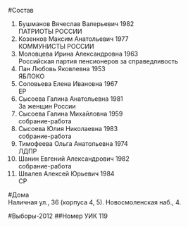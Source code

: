 #Состав
1. Бушманов Вячеслав Валерьевич 1982   
    ПАТРИОТЫ РОССИИ
2. Козенков Максим Анатольевич 1977   
    КОММУНИСТЫ РОССИИ
3. Моловцева Ирина Александровна 1963   
    Российская партия пенсионеров за справедливость
4. Пан Любовь Яковлевна 1953   
    ЯБЛОКО
5. Соловьева Елена Ивановна 1967   
    ЕР
6. Сысоева Галина Анатольевна 1981   
    За женщин России
7. Сысоева Галина Михайловна 1959   
    собрание-работа
8. Сысоева Юлия Николаевна 1983   
    собрание-работа
9. Тимофеева Ольга Анатольевна 1974   
    ЛДПР
10. Шанин Евгений Александрович 1982   
    собрание-работа
11. Швалев Алексей Юрьевич 1984   
    СР

#Дома  
Наличная ул.,   36 (корпуса 4, 5). Новосмоленская наб.,   4.

#Выборы-2012
##Номер УИК
119
